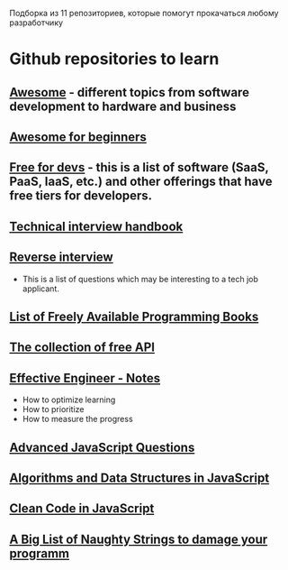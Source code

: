 Подборка из 11 репозиториев, которые помогут прокачаться любому разработчику
# Github repositories to learn

## [Awesome](https://github.com/sindresorhus/awesome) - different topics from software development to hardware and business

## [Awesome for beginners](https://github.com/MunGell/awesome-for-beginners)

## [Free for devs](https://github.com/ripienaar/free-for-dev) - this is a list of software (SaaS, PaaS, IaaS, etc.) and other offerings that have free tiers for developers.

## [Technical interview handbook](https://github.com/yangshun/tech-interview-handbook)

## [Reverse interview](https://github.com/viraptor/reverse-interview)
   * This is a list of questions which may be interesting to a tech job applicant.

## [List of Freely Available Programming Books](https://github.com/EbookFoundation/free-programming-books)

## [The collection of free API](https://github.com/public-apis/public-apis)

## [Effective Engineer - Notes](https://gist.github.com/rondy/af1dee1d28c02e9a225ae55da2674a6f)
   * How to optimize learning
   * How to prioritize
   * How to measure the progress

## [Advanced JavaScript Questions](https://github.com/lydiahallie/javascript-questions)

## [Algorithms and Data Structures in JavaScript](https://github.com/trekhleb/javascript-algorithms)

## [Clean Code in JavaScript](https://github.com/ryanmcdermott/clean-code-javascript)

## [A Big List of Naughty Strings to damage your programm](https://github.com/minimaxir/big-list-of-naughty-strings)
